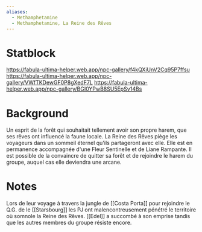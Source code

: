 ```yaml
---
aliases:
  - Methamphetamine
  - Methamphetamine, La Reine des Rêves
---
```

# Statblock
https://fabula-ultima-helper.web.app/npc-gallery/f4kQXiUnV2Cq95P7ffsu
https://fabula-ultima-helper.web.app/npc-gallery/VWfTKDewGF0P8gXedF7L
https://fabula-ultima-helper.web.app/npc-gallery/BGI0YPwB8SU5EpSv14Bs

# Background
Un esprit de la forêt qui souhaitait tellement avoir son propre harem, que ses rêves ont influencé la faune locale. La Reine des Rêves piège les voyageurs dans un sommeil éternel qu'ils partageront avec elle. Elle est en permanence accompagnée d'une Fleur Sentinelle et de Liane Rampante.
Il est possible de la convaincre de quitter sa forêt et de rejoindre le harem du groupe, auquel cas elle deviendra une arcane.

# Notes
Lors de leur voyage à travers la jungle de [[Costa Porta]] pour rejoindre le Q.G. de le [[Starsbourg]] les PJ ont malencontreusement pénétré le territoire où somnole la Reine des Rêves. [[Edel]] a succombé à son emprise tandis que les autres membres du groupe résiste encore.